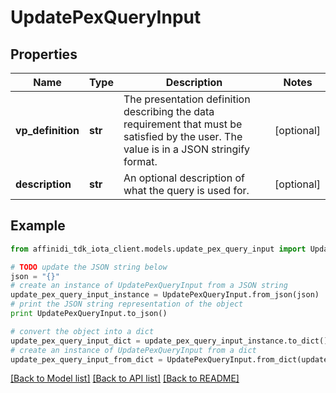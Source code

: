 # UpdatePexQueryInput

## Properties

| Name              | Type    | Description                                                                                                                              | Notes      |
| ----------------- | ------- | ---------------------------------------------------------------------------------------------------------------------------------------- | ---------- |
| **vp_definition** | **str** | The presentation definition describing the data requirement that must be satisfied by the user. The value is in a JSON stringify format. | [optional] |
| **description**   | **str** | An optional description of what the query is used for.                                                                                   | [optional] |

## Example

```python
from affinidi_tdk_iota_client.models.update_pex_query_input import UpdatePexQueryInput

# TODO update the JSON string below
json = "{}"
# create an instance of UpdatePexQueryInput from a JSON string
update_pex_query_input_instance = UpdatePexQueryInput.from_json(json)
# print the JSON string representation of the object
print UpdatePexQueryInput.to_json()

# convert the object into a dict
update_pex_query_input_dict = update_pex_query_input_instance.to_dict()
# create an instance of UpdatePexQueryInput from a dict
update_pex_query_input_from_dict = UpdatePexQueryInput.from_dict(update_pex_query_input_dict)
```

[[Back to Model list]](../README.md#documentation-for-models) [[Back to API list]](../README.md#documentation-for-api-endpoints) [[Back to README]](../README.md)
